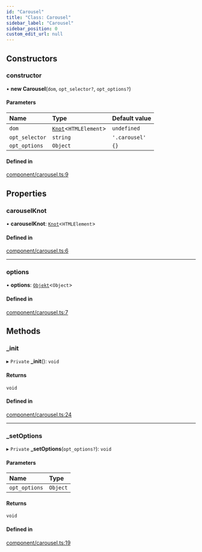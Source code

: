 ```yaml
---
id: "Carousel"
title: "Class: Carousel"
sidebar_label: "Carousel"
sidebar_position: 0
custom_edit_url: null
---
```


## Constructors

### constructor

• **new Carousel**(`dom`, `opt_selector?`, `opt_options?`)

#### Parameters

| Name | Type | Default value |
| :------ | :------ | :------ |
| `dom` | [`Knot`](Knot.md)<`HTMLElement`\> | `undefined` |
| `opt_selector` | `string` | `'.carousel'` |
| `opt_options` | `Object` | `{}` |

#### Defined in

[component/carousel.ts:9](https://github.com/siposdani87/sui-js/blob/ad456a5/src/component/carousel.ts#L9)

## Properties

### carouselKnot

• **carouselKnot**: [`Knot`](Knot.md)<`HTMLElement`\>

#### Defined in

[component/carousel.ts:6](https://github.com/siposdani87/sui-js/blob/ad456a5/src/component/carousel.ts#L6)

___

### options

• **options**: [`Objekt`](Objekt.md)<`Object`\>

#### Defined in

[component/carousel.ts:7](https://github.com/siposdani87/sui-js/blob/ad456a5/src/component/carousel.ts#L7)

## Methods

### \_init

▸ `Private` **_init**(): `void`

#### Returns

`void`

#### Defined in

[component/carousel.ts:24](https://github.com/siposdani87/sui-js/blob/ad456a5/src/component/carousel.ts#L24)

___

### \_setOptions

▸ `Private` **_setOptions**(`opt_options?`): `void`

#### Parameters

| Name | Type |
| :------ | :------ |
| `opt_options` | `Object` |

#### Returns

`void`

#### Defined in

[component/carousel.ts:19](https://github.com/siposdani87/sui-js/blob/ad456a5/src/component/carousel.ts#L19)
